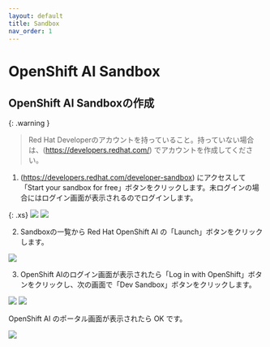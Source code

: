 ```yaml
---
layout: default
title: Sandbox
nav_order: 1
---
```


# OpenShift AI Sandbox




## OpenShift AI Sandboxの作成

{: .warning }
> Red Hat Developerのアカウントを持っていること。持っていない場合は、(https://developers.redhat.com/) でアカウントを作成してください。


1. (https://developers.redhat.com/developer-sandbox) にアクセスして「Start your sandbox for free」ボタンをクリックします。未ログインの場合にはログイン画面が表示されるのでログインします。

{: .xs}
![](../assets/rhd_start_sandbox.png)
![](../assets/rhd_login.png)

2. Sandboxの一覧から Red Hat OpenShift AI の「Launch」ボタンをクリックします。

![](../assets/rhd_select_sandbox.png)

3. OpenShift AIのログイン画面が表示されたら「Log in with OpenShift」ボタンをクリックし、次の画面で「Dev Sandbox」ボタンをクリックします。

![](../assets/openshiftai_login_1.png)
![](../assets/openshiftai_login_2.png)

OpenShift AI のポータル画面が表示されたら OK です。

![](../assets/openshiftai_toppage.png)




